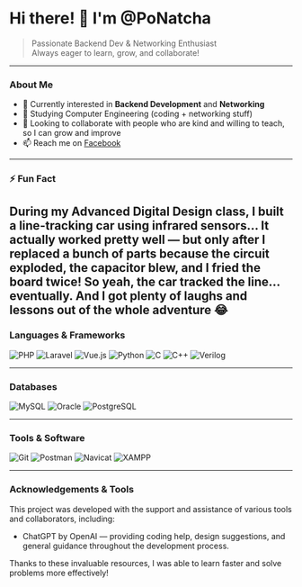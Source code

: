 # Hi there! 👋 I'm @PoNatcha

> Passionate Backend Dev & Networking Enthusiast  
> Always eager to learn, grow, and collaborate!

---

### About Me  
- 👀 Currently interested in **Backend Development** and **Networking**  
- 🌱 Studying Computer Engineering (coding + networking stuff)  
- 💞️ Looking to collaborate with people who are kind and willing to teach, so I can grow and improve  
- 📫 Reach me on [Facebook](https://www.facebook.com/Natcha.O.49)  

---

### ⚡ Fun Fact  
During my Advanced Digital Design class, I built a line-tracking car using infrared sensors...
It actually worked pretty well — but only after I replaced a bunch of parts because the circuit exploded, the capacitor blew, and I fried the board twice!
So yeah, the car tracked the line... eventually. And I got plenty of laughs and lessons out of the whole adventure 😂
---

### Languages & Frameworks  
![PHP](https://img.shields.io/badge/-PHP-777BB4?style=for-the-badge&logo=php&logoColor=white)
![Laravel](https://img.shields.io/badge/-Laravel-F9532F?style=for-the-badge&logo=laravel&logoColor=white) 
![Vue.js](https://img.shields.io/badge/-Vue.js-4FC08D?style=for-the-badge&logo=vue.js&logoColor=white) 
![Python](https://img.shields.io/badge/-Python-3776AB?style=for-the-badge&logo=python&logoColor=white) 
![C](https://img.shields.io/badge/-C-A8B9CC?style=for-the-badge&logo=c&logoColor=white) 
![C++](https://img.shields.io/badge/-C++-00599C?style=for-the-badge&logo=c%2B%2B&logoColor=white) 
![Verilog](https://img.shields.io/badge/-Verilog-FF2C2C?style=for-the-badge&logo=verilog&logoColor=white)

---

### Databases  
![MySQL](https://img.shields.io/badge/-MySQL-4479A1?style=for-the-badge&logo=mysql&logoColor=white)
![Oracle](https://img.shields.io/badge/-Oracle-F80000?style=for-the-badge&logo=oracle&logoColor=white) 
![PostgreSQL](https://img.shields.io/badge/-PostgreSQL-336791?style=for-the-badge&logo=postgresql&logoColor=white)

---

### Tools & Software  
![Git](https://img.shields.io/badge/-Git-F05032?style=for-the-badge&logo=git&logoColor=white) 
![Postman](https://img.shields.io/badge/-Postman-FF6C37?style=for-the-badge&logo=postman&logoColor=white) 
![Navicat](https://img.shields.io/badge/-Navicat-00B3F0?style=for-the-badge&logo=navicat&logoColor=white) 
![XAMPP](https://img.shields.io/badge/-XAMPP-F05032?style=for-the-badge&logo=xampp&logoColor=white)

---

### Acknowledgements & Tools

This project was developed with the support and assistance of various tools and collaborators, including:

- ChatGPT by OpenAI — providing coding help, design suggestions, and general guidance throughout the development process.

Thanks to these invaluable resources, I was able to learn faster and solve problems more effectively!
